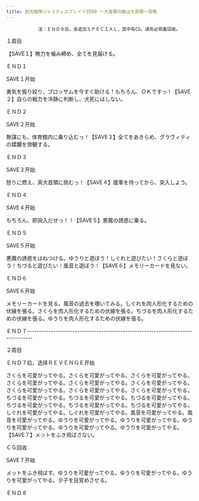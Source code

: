 ```yaml
---
title: 超光戦隊ジャスティスブレイドZERO ～大首領の敵は大首領～攻略
---
```


                注：ＥＮＤ８后，会追加ＳＰＥＣＩＡＬ，其中有CG，请务必观看回收。

１周目

【SAVE１】無力を噛み締め、全てを見届ける。

ＥＮＤ１

SAVE１开始

勇気を振り絞り、ブロッサムを今すぐ助ける！もちろん、ＯＫですっ！【SAVE２】自らの戦力を冷静に判断し、犬死にはしない。

ＥＮＤ２

SAVE２开始

無謀にも、体育館内に乗り込むっ！【SAVE３】全てをあきらめ、グラヴィティの蹂躙を傍観する。

ＥＮＤ３

SAVE３开始

怒りに燃え、真大首領に挑むっ！【SAVE４】援軍を待ってから、突入しよう。

ＥＮＤ４

SAVE４开始

もちろん、即突入だぜっ！！【SAVE５】悪魔の誘惑に乗る。

ＥＮＤ５

SAVE５开始

悪魔の誘惑をはねつける。ゆうりと遊ぼう！しぐれと遊びたい！さくらと遊ぼう！ちづると遊びたい！風音と遊ぼう！【SAVE６】メモリーカードを見ない。

ＥＮＤ６

SAVE６开始

メモリーカードを見る。風音の過去を覗いてみる。しぐれを肉人形化するための伏線を張る。さくらを肉人形化するための伏線を張る。ちづるを肉人形化するための伏線を張る。ゆうりを肉人形化するための伏線を張る。

ＥＮＤ７--------------------------------------------------------------------------------

２周目

ＥＮＤ７后，选择ＲＥＶＥＮＧＥ开始

さくらを可愛がってやる。さくらを可愛がってやる。さくらを可愛がってやる。さくらを可愛がってやる。さくらを可愛がってやる。さくらを可愛がってやる。さくらを可愛がってやる。さくらを可愛がってやる。さくらを可愛がってやる。ちづるを可愛がってやる。ちづるを可愛がってやる。ちづるを可愛がってやる。ちづるを可愛がってやる。ちづるを可愛がってやる。ちづるを可愛がってやる。しぐれを可愛がってやる。しぐれを可愛がってやる。風音を可愛がってやる。風音を可愛がってやる。ゆうりを可愛がってやる。ゆうりを可愛がってやる。ゆうりを可愛がってやる。ゆうりを可愛がってやる。ゆうりを可愛がってやる。【SAVE７】メットをふき飛ばさない。

ＣＧ回收

SAVE７开始

メットをふき飛ばす。ゆうりを可愛がってやる。ゆうりを可愛がってやる。ゆうりを可愛がってやる。夕子を目覚めさせる。

ＥＮＤ８
              
